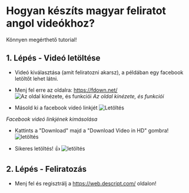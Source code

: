 # Hogyan készíts magyar feliratot angol videókhoz?
Könnyen megérthető tutorial!

## 1. Lépés - Videó letöltése
- Videó kiválasztása (amit feliratozni akarsz), a példában egy facebook letöltőt lehet látni.
- Menj fel erre az oldalra: https://fdown.net/
![Az oldal kinézete, és funkciói](https://i.imgur.com/uClDrpX.png)
*Az oldal kinézete, és funkciói*

- Másold ki a facebook videó linkjét
![Letöltés](https://i.imgur.com/a5eyWV9.png)


*Facebook videó linkjének kimásolása*

- Kattints a "Download" majd a "Download Video in HD" gombra!
![letöltés](https://i.imgur.com/tGWi2wL.png)

- Sikeres letöltés! :+1:
![letöltés](https://i.imgur.com/92SfRwG.png)

## 2. Lépés - Feliratozás
- Menj fel és regisztrálj a https://web.descript.com/ oldalon! 

